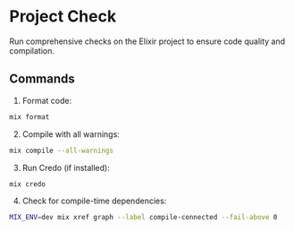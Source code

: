 # Project Check

Run comprehensive checks on the Elixir project to ensure code quality and compilation.

## Commands

1. Format code:
```bash
mix format
```

2. Compile with all warnings:
```bash
mix compile --all-warnings
```

3. Run Credo (if installed):
```bash
mix credo
```

4. Check for compile-time dependencies:
```bash
MIX_ENV=dev mix xref graph --label compile-connected --fail-above 0
```